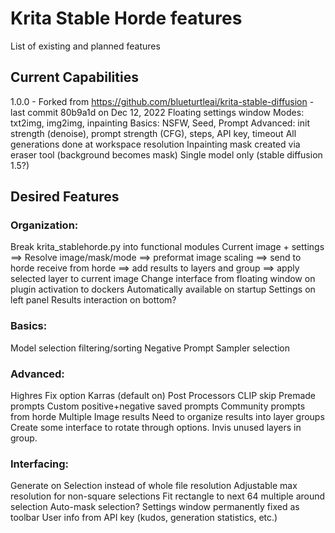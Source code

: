 # Krita Stable Horde features
List of existing and planned features
## Current Capabilities
1.0.0 - Forked from https://github.com/blueturtleai/krita-stable-diffusion - last commit 80b9a1d on Dec 12, 2022
    Floating settings window
        Modes: txt2img, img2img, inpainting
        Basics: NSFW, Seed, Prompt
        Advanced: init strength (denoise), prompt strength (CFG), steps, API key, timeout
    All generations done at workspace resolution
    Inpainting mask created via eraser tool (background becomes mask)
    Single model only (stable diffusion 1.5?)

## Desired Features
### Organization:
Break krita_stablehorde.py into functional modules
    Current image + settings ==> Resolve image/mask/mode ==> preformat image scaling ==> send to horde
    receive from horde ==> add results to layers and group ==> apply selected layer to current image
Change interface from floating window on plugin activation to dockers
    Automatically available on startup
    Settings on left panel
    Results interaction on bottom?
### Basics:
Model selection
    filtering/sorting
Negative Prompt
Sampler selection
### Advanced:
Highres Fix option
Karras (default on)
Post Processors
CLIP skip
Premade prompts
    Custom positive+negative saved prompts
    Community prompts from horde
Multiple Image results
    Need to organize results into layer groups
    Create some interface to rotate through options. Invis unused layers in group.
### Interfacing:
Generate on Selection instead of whole file resolution
    Adjustable max resolution for non-square selections
    Fit rectangle to next 64 multiple around selection
    Auto-mask selection?
Settings window permanently fixed as toolbar
User info from API key (kudos, generation statistics, etc.)
